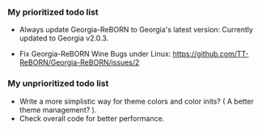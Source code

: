 ### My prioritized todo list

* Always update Georgia-ReBORN to Georgia's latest version:
Currently updated to Georgia v2.0.3.

* Fix Georgia-ReBORN Wine Bugs under Linux:
https://github.com/TT-ReBORN/Georgia-ReBORN/issues/2

### My unprioritized todo list

* Write a more simplistic way for theme colors and color inits? ( A better theme management? ).
* Check overall code for better performance.
